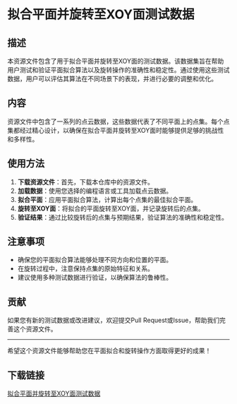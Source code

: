 # 拟合平面并旋转至XOY面测试数据

## 描述

本资源文件包含了用于拟合平面并旋转至XOY面的测试数据。该数据集旨在帮助用户测试和验证平面拟合算法以及旋转操作的准确性和稳定性。通过使用这些测试数据，用户可以评估其算法在不同场景下的表现，并进行必要的调整和优化。

## 内容

资源文件中包含了一系列的点云数据，这些数据代表了不同平面上的点集。每个点集都经过精心设计，以确保在拟合平面并旋转至XOY面时能够提供足够的挑战性和多样性。

## 使用方法

1. **下载资源文件**：首先，下载本仓库中的资源文件。
2. **加载数据**：使用您选择的编程语言或工具加载点云数据。
3. **拟合平面**：应用平面拟合算法，计算出每个点集的最佳拟合平面。
4. **旋转至XOY面**：将拟合的平面旋转至XOY面，并记录旋转后的点集。
5. **验证结果**：通过比较旋转后的点集与预期结果，验证算法的准确性和稳定性。

## 注意事项

- 确保您的平面拟合算法能够处理不同方向和位置的平面。
- 在旋转过程中，注意保持点集的原始特征和关系。
- 建议使用多种测试数据进行验证，以确保算法的鲁棒性。

## 贡献

如果您有新的测试数据或改进建议，欢迎提交Pull Request或Issue，帮助我们完善这个资源文件。

---

希望这个资源文件能够帮助您在平面拟合和旋转操作方面取得更好的成果！

## 下载链接

[拟合平面并旋转至XOY面测试数据](https://pan.quark.cn/s/c735ef9ead23)